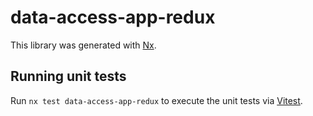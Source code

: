 # data-access-app-redux

This library was generated with [Nx](https://nx.dev).

## Running unit tests

Run `nx test data-access-app-redux` to execute the unit tests via [Vitest](https://vitest.dev/).

